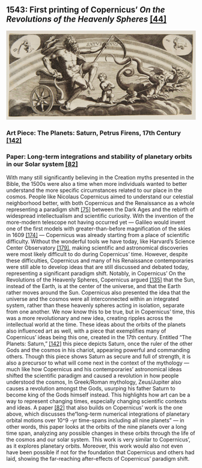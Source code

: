 ## 1543: First printing of Copernicus’ <em>On the Revolutions of the Heavenly Spheres</em> [[44]](https://ads.harvard.edu/books/1543droc.book/)

![pic](/images/1543.jpg)

### Art Piece: The Planets: Saturn, Petrus Firens, 17th Century [[142]](https://harvardartmuseums.org/collections/object/244720?position=34)

### Paper: Long-term integrations and stability of planetary orbits in our Solar system [[82]](https://academic.oup.com/mnras/article/336/2/483/1158666)

With many still significantly believing in the Creation myths presented in the Bible, the 1500s were also a time when more individuals wanted to better understand the more specific circumstances related to our place in the cosmos. People like Nicolaus Copernicus aimed to understand our celestial neighborhood better, with both Copernicus and the Renaissance as a whole representing a paradigm shift [[75]](https://www.britannica.com/topic/history-of-Europe/Renaissance-science-and-technology) between the Dark Ages and the rebirth of widespread intellectualism and scientific curiosity. With the invention of the more-modern telescope not having occurred yet — Galileo would invent one of the first models with greater-than-before magnification of the skies  in 1609 [[174]](http://galileo.rice.edu/bio/narrative_6.html) — Copernicus was already starting from a place of scientific difficulty. Without the wonderful tools we have today, like Harvard’s Science Center Observatory [[179]](http://www.hcs.harvard.edu/~stahr/?page_id=542), making scientific and astronomical discoveries were most likely difficult to do during Copernicus’ time. However, despite these difficulties, Copernicus and many of his Renaissance contemporaries were still able to develop ideas that are still discussed and debated today, representing a significant paradigm shift. Notably, in Copernicus’ On the Revolutions of the Heavenly Spheres, Copernicus argued [[135]](https://galileo.ou.edu/exhibits/revolutions-heavenly-spheres-1543) that the Sun, instead of the Earth, is at the center of the universe, and that the Earth rather moves around the Sun. Copernicus also presented the idea that the universe and the cosmos were all interconnected within an integrated system, rather than these heavenly spheres acting in isolation, separate from one another. We now know this to be true, but in Copernicus’ time, this was a more revolutionary and new idea, creating ripples across the intellectual world at the time. These ideas about the orbits of the planets also influenced art as well, with a piece that exemplifies many of Copernicus’ ideas being this one, created in the 17th century. Entitled “The Planets: Saturn,” [[142]](https://harvardartmuseums.org/collections/object/244720?position=34) this piece depicts Saturn, once the ruler of the other Gods and the cosmos in his chariot, appearing powerful and commanding others. Though this piece shows Saturn as secure and full of strength, it is also a precursor to what will come next in the context of the mythology — much like how Copernicus and his contemporaries’ astronomical ideas shifted the scientific paradigm and caused a revolution in how people understood the cosmos, In Greek/Roman mythology, Zeus/Jupiter also causes a revolution amongst the Gods, usurping his father Saturn to become king of the Gods himself instead. This highlights how art can be a way to represent changing times, especially changing scientific contexts and ideas. A paper [[82]](https://academic.oup.com/mnras/article/336/2/483/1158666) that also builds on Copernicus’ work is the one above, which discusses the“long-term numerical integrations of planetary orbital motions over 10^9 -yr time-spans including all nine planets” — in other words, this paper looks at the orbits of the nine planets over a long time span, analyzing any possible changes in these orbits through the life of the cosmos and our solar system. This work is very similar to Copernicus’, as it explores planetary orbits. Moreover, this work would also not even have been possible if not for the foundation that Copernicus and others had laid, showing the far-reaching after-effects of Copernicus’ paradigm shift. 
